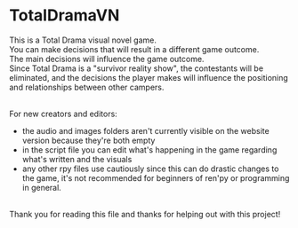 # TotalDramaVN

This is a Total Drama visual novel game. </br>
You can make decisions that will result in a different game outcome.</br>
The main decisions will influence the game outcome.</br>
Since Total Drama is a "survivor reality show", the contestants will be eliminated, and the decisions the player makes will influence the positioning and relationships between other campers. </br></br>

For new creators and editors: </br>
- the audio and images folders aren't currently visible on the website version because they're both empty </br>
- in the script file you can edit what's happening in the game regarding what's written and the visuals </br>
- any other rpy files use cautiously since this can do drastic changes to the game, it's not recommended for beginners of ren'py or programming in general.</br></br>

Thank you for reading this file and thanks for helping out with this project!




